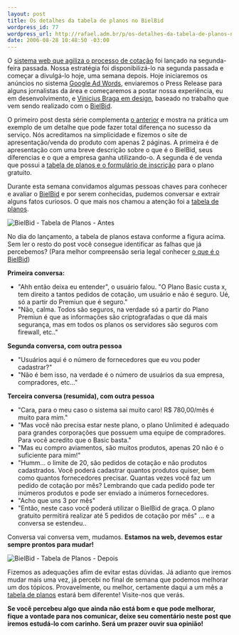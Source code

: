 ```yaml
--- 
layout: post
title: Os detalhes da tabela de planos no BielBid
wordpress_id: 77
wordpress_url: http://rafael.adm.br/p/os-detalhes-da-tabela-de-planos-no-bielbid/
date: 2006-08-28 10:48:50 -03:00
---
```

O <a href="http://bielbid.com.br">sistema web que agiliza o processo de cotação</a> foi lançado na segunda-feira passada. Nossa estratégia foi disponibilizá-lo na segunda passada e começar a divulgá-lo hoje, uma semana depois.
Hoje iniciaremos os anúncios no sistema <a href="https://adwords.google.com">Google Ad Words</a>, enviaremos o Press Release para alguns jornalistas da área e começaremos a postar nossa experiência, eu em desenvolvimento, e <a href="http://viniciusbraga.com">Vinicius Braga em design</a>, baseado no trabalho que vem sendo realizado com o <a href="http://bielbid.com.br">BielBid</a>.

O primeiro post desta série complementa <a href="http://rafael.adm.br/p/o-real-valor-de-um-sistema-esta-nos-detalhes/">o anterior</a> e mostra na prática um exemplo de um detalhe que pode fazer total diferença no sucesso da serviço.
Nós acreditamos na simplicidade e fizemos o site de apresentação/venda do produto com apenas 2 páginas. A primeira é de apresentação com uma breve descrição sobre o que é o BielBid, seus diferencias e o que a empresa ganha utilizando-o. A segunda é de venda que possui a <a href="http://bielbid.com.br/pt-BR/signup">tabela de planos e o formulário de inscrição</a> para o plano gratuito.

Durante esta semana convidamos algumas pessoas chaves para conhecer e avaliar o <a href="http://bielbid.com.br">BielBid</a> e por serem conhecidas, pudemos conversar e extrair alguns fatos curiosos. O que mais nos chamou a atenção foi a <a href="http://bielbid.com.br/pt-BR/signup">tabela de planos</a>.

<img id="image75" src="http://rafael.adm.br/wp-content/uploads/2006/08/bielbid-planos-antes.png" alt="BielBid - Tabela de Planos - Antes" />

No dia do lançamento, a tabela de planos estava conforme a figura acima. Sem ler o resto do post você consegue identificar as falhas que já percebemos? (Para melhor compreensão seria legal conhecer <a href="http://bielbid.com.br">o que é o BielBid</a>)

<strong>Primeira conversa:</strong>
- "Ahh então deixa eu entender", o usuário falou. "O Plano Basic custa x, tem direito a tantos pedidos de cotação, um usuário e não é seguro. Ué, só a partir do Premiun que é seguro."
- "Não, calma. Todos são seguros, na verdade só a partir do Plano Premiun é que as informações são criptografadas o que dá mais segurança, mas em todos os planos os servidores são seguros com firewall, etc.."

<strong>Segunda conversa, com outra pessoa</strong>
- "Usuários aqui é o número de fornecedores que eu vou poder cadastrar?"
- "Não é bem isso, na verdade é o número de usuários da sua empresa, compradores, etc..."

<strong>Terceira conversa (resumida), com outra pessoa</strong>
- "Cara, para o meu caso o sistema sai muito caro! R$ 780,00/mês é muito para mim."
- "Mas você não precisa estar neste plano, o plano Unlimited é adequado para grandes corporações que possuem uma equipe de compradores. Para você acredito que o Basic basta."
- "Mas eu compro aviamentos, são muitos produtos, apenas 20 não é o suficiente para mim!"
- "Humm... o limite de 20, são pedidos de cotação e não produtos cadastrados. Você poderá cadastrar quantos produtos quiser, bem como quantos fornecedores precisar. Quantas vezes você faz um pedido de cotação por mês? Lembrando que cada pedido pode ter inúmeros produtos e pode ser enviado a inúmeros fornecedores.
- "Acho que uns 3 por mês"
- "Então, neste caso você poderá utilizar o BielBid de graça. O plano gratuito permitirá realizar até 5 pedidos de cotação por mês"
... e a conversa se estendeu..

Conversa vai conversa vem, mudamos. <strong>Estamos na web, devemos estar sempre prontos para mudar!</strong>

<img id="image76" src="http://rafael.adm.br/wp-content/uploads/2006/08/bielbid-planos-depois.png" alt="BielBid - Tabela de Planos - Depois" />

Fizemos as adequações afim de evitar estas dúvidas. Já adianto que iremos mudar mais uma vez, já percebi no final de semana que podemos melhorar um dos tópicos. Provavelmente, ou melhor, certamente daqui a um mês a <a href="http://bielbid.com.br/pt-BR/signup">tabela de planos</a> estará bem diferente! Visite-nos que verás.

<strong>Se você percebeu algo que ainda não está bom e que pode melhorar, fique a vontade para nos comunicar, deixe seu comentário neste post que iremos estudá-lo com carinho. Será um prazer ouvir sua opinião!
</strong>
